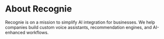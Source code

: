 
# About Recognie

Recognie is on a mission to simplify AI integration for businesses. We help companies build custom voice assistants, recommendation engines, and AI-enhanced workflows.


